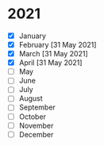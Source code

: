 # 2021
- [x] January
- [x] February [31 May 2021]
- [x] March [31 May 2021]
- [x] April [31 May 2021]
- [ ] May
- [ ] June
- [ ] July
- [ ] August
- [ ] September
- [ ] October
- [ ] November
- [ ] December
